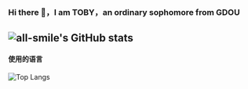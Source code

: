 ### Hi there 👋，I am TOBY，an ordinary sophomore from GDOU
![all-smile's GitHub stats](https://github-readme-stats.vercel.app/api?username=TOBYhhw&show_icons=true&theme=tokyonight)
---
#### 使用的语言
![Top Langs](https://github-readme-stats.vercel.app/api/top-langs/?username=TOBYhhw&layout=compact&theme=tokyonight)


<!--
**TOBYhhw/TOBYhhw** is a ✨ _special_ ✨ repository because its `README.md` (this file) appears on your GitHub profile.

Here are some ideas to get you started:

- 🔭 I’m currently working on ...
- 🌱 I’m currently learning ...
- 👯 I’m looking to collaborate on ...
- 🤔 I’m looking for help with ...
- 💬 Ask me about ...
- 📫 How to reach me: ...
- 😄 Pronouns: ...
- ⚡ Fun fact: ...
-->
